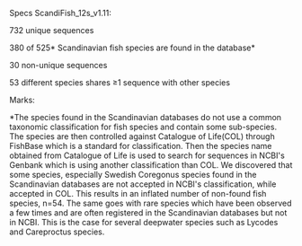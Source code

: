 Specs
ScandiFish_12s_v1.11:

732 unique sequences

380 of 525* Scandinavian fish species are found in the database*

30 non-unique sequences

53 different species shares ≥1 sequence with other species

Marks:

*The species found in the Scandinavian databases do not use a common taxonomic classification for fish species and contain some sub-species. The species are then controlled against Catalogue of Life(COL) through FishBase which is a standard for classification. Then the species name obtained from Catalogue of Life is used to search for sequences in NCBI's Genbank which is using another classification than COL. We discovered that some species, especially Swedish Coregonus species found in the Scandinavian databases are not accepted in NCBI's classification, while accepted in COL. This results in an inflated number of non-found fish species, n=54. The same goes with rare species which have been observed a few times and are often registered in the Scandinavian databases but not in NCBI. This is the case for several deepwater species such as Lycodes and Careproctus species.
